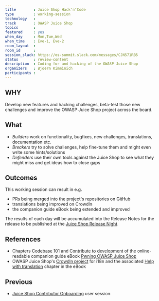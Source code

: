 ```yaml
---
title        : Juice Shop Hack'n'Code
type         : working-session
technology   :
track        : OWASP Juice Shop
topics       :
featured     : yes
when_day     : Mon,Tue,Wed
when_time    : Eve-1, Eve-2
room_layout  :
room_id      :
session_slack: https://os-summit.slack.com/messages/CJN571RB5
status       : review-content
description  : Coding for and hacking of the OWASP Juice Shop
organizers   : Bjoern Kimminich
participants :
---
```


## WHY

Develop new features and hacking challenges, beta-test those new
challenges and improve the OWASP Juice Shop project across the board.

## What

* _Builders_ work on functionality, bugfixes, new challenges,
  translations, documentation etc.
* _Breakers_ try to solve challenges, help fine-tune them and might even
  write some hints/solutions
* _Defenders_ use their own tools against the Juice Shop to see what
  they might miss and get ideas how to close gaps

## Outcomes

This working session can result in e.g.

* PRs being merged into the project's repositories on GitHub
* translations being improved on CrowdIn
* the companion guide eBook being extended and improved

The results of each day will be accumulated into the Release Notes for
the release to be published at the
[Juice Shop Release Night](/tracks/owasp-juice-shop/working-sessions/juice-shop-release-night/).

## References

* Chapters
  [Codebase 101](https://bkimminich.gitbooks.io/pwning-owasp-juice-shop/content/part3/codebase.html)
  and
  [Contribute to development](https://bkimminich.gitbooks.io/pwning-owasp-juice-shop/content/part3/contribution.html)
  of the online-readable companion guide eBook
  [Pwning OWASP Juice Shop](https://bkimminich.gitbooks.io/pwning-owasp-juice-shop/content/)
* OWASP Juice Shop's
  [CrowdIn project](https://crowdin.com/project/owasp-juice-shop) for
  i18n and the associated
  [Help with translation](https://bkimminich.gitbooks.io/pwning-owasp-juice-shop/content/part3/translation.html)
  chapter in the eBook

## Previous

* [Juice Shop Contributor Onboarding](/tracks/owasp-juice-shop/user-sessions/juice-shop-contributor-onboarding/)
  user session
